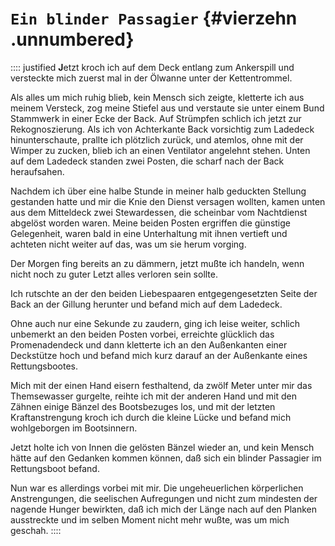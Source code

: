 # `Ein blinder Passagier` {#vierzehn .unnumbered}

:::: justified
**J**etzt kroch ich auf dem Deck entlang zum
Ankerspill und versteckte mich zuerst mal in
der Ölwanne unter der Kettentrommel.

Als alles um mich ruhig blieb, kein Mensch
sich zeigte, kletterte ich aus meinem Versteck,
zog meine Stiefel aus und verstaute sie unter
einem Bund Stammwerk in einer Ecke der
Back. Auf Strümpfen schlich ich jetzt zur
Rekognoszierung. Als ich von Achterkante Back
vorsichtig zum Ladedeck hinunterschaute, prallte ich
plötzlich zurück, und atemlos, ohne mit der Wimper
zu zucken, blieb ich an einen Ventilator angelehnt
stehen. Unten auf dem Ladedeck standen zwei
Posten, die scharf nach der Back heraufsahen.

Nachdem ich über eine halbe Stunde in meiner
halb geduckten Stellung gestanden hatte und mir
die Knie den Dienst versagen wollten, kamen
unten aus dem Mitteldeck zwei Stewardessen,
die scheinbar vom Nachtdienst abgelöst worden
waren. Meine beiden Posten ergriffen die
günstige Gelegenheit, waren bald in eine
Unterhaltung mit ihnen vertieft und achteten nicht
weiter auf das, was um sie herum vorging.

Der Morgen fing bereits an zu dämmern, jetzt
mußte ich handeln, wenn nicht noch zu guter Letzt
alles verloren sein sollte.

Ich rutschte an der den beiden Liebespaaren
entgegengesetzten Seite der Back an der Gillung
herunter und befand mich auf dem Ladedeck.

Ohne auch nur eine Sekunde zu zaudern, ging
ich leise weiter, schlich unbemerkt an den beiden
Posten vorbei, erreichte glücklich das
Promenadendeck und dann kletterte ich an den Außenkanten
einer Deckstütze hoch und befand mich kurz darauf
an der Außenkante eines Rettungsbootes.

Mich mit der einen Hand eisern festhaltend, da
zwölf Meter unter mir das Themsewasser
gurgelte, reihte ich mit der anderen Hand und mit
den Zähnen einige Bänzel des Bootsbezuges
los, und mit der letzten Kraftanstrengung kroch
ich durch die kleine Lücke und befand mich
wohlgeborgen im Bootsinnern.

Jetzt holte ich von Innen die gelösten Bänzel
wieder an, und kein Mensch hätte auf den
Gedanken kommen können, daß sich ein blinder
Passagier im Rettungsboot befand.

Nun war es allerdings vorbei mit mir. Die
ungeheuerlichen körperlichen Anstrengungen, die
seelischen Aufregungen und nicht zum mindesten
der nagende Hunger bewirkten, daß ich mich der
Länge nach auf den Planken ausstreckte und im
selben Moment nicht mehr wußte, was um mich
geschah.
::::
